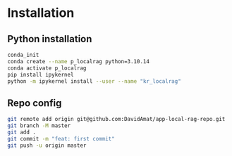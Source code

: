 # Installation

## Python installation

```bash
conda_init
conda create --name p_localrag python=3.10.14
conda activate p_localrag
pip install ipykernel
python -m ipykernel install --user --name "kr_localrag"
```

## Repo config

```bash
git remote add origin git@github.com:DavidAmat/app-local-rag-repo.git
git branch -M master
git add .
git commit -m "feat: first commit"
git push -u origin master
```